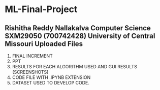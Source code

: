 # ML-Final-Project
Rishitha Reddy Nallakalva Computer Science SXM29050 (700742428) University of Central Missouri
Uploaded Files
---------------
1. FINAL INCREMENT 
2. PPT
3. RESULTS FOR EACH ALGORITHM USED AND GUI RESULTS (SCREENSHOTS)
4. CODE FILE WITH .IPYNB EXTENSION 
5. DATASET USED TO DEVELOP CODE.
